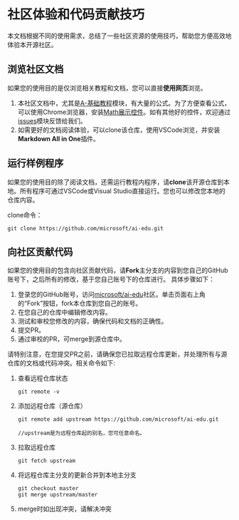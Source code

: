 # 社区体验和代码贡献技巧

本文档根据不同的使用需求，总结了一些社区资源的使用技巧，帮助您方便高效地体验本开源社区。

## 浏览社区文档

如果您的使用目的是仅浏览相关教程和文档，您可以直接**使用网页**浏览。

1. 本社区文档中，尤其是[A-基础教程](./A-基础教程)模块，有大量的公式。为了方便查看公式，可以使用Chrome浏览器，安装[Math展示控件](https://chrome.google.com/webstore/detail/mathjax-plugin-for-github/ioemnmodlmafdkllaclgeombjnmnbima)。如有其他好的控件，欢迎通过[issues](https://github.com/microsoft/ai-edu/issues)模块反馈给我们。
2. 如需更好的文档阅读体验，可以clone该仓库，使用VSCode浏览，并安装**Markdown All in One**插件。

## 运行样例程序

如果您的使用目的除了阅读文档，还需运行教程内程序，请**clone**该开源仓库到本地。所有程序可通过VSCode或Visual Studio直接运行。您也可以修改您本地的仓库内容。

clone命令：
```
git clone https://github.com/microsoft/ai-edu.git
```

## 向社区贡献代码

如果您的使用目的包含向社区贡献代码，请**Fork**主分支的内容到您自己的GitHub账号下，之后所有的修改，基于您自己账号下的仓库进行。
具体步骤如下：
1. 登录您的GitHub账号，访问[microsoft/ai-edu](https://github.com/microsoft/ai-edu)社区。单击页面右上角的“Fork”按钮，fork本仓库到您自己的账号。
2. 在您自己的仓库中编辑修改内容。
3. 测试和审校您修改的内容，确保代码和文档的正确性。
4. 提交PR。
5. 通过审校的PR，可merge到源仓库中。

请特别注意，在您提交PR之前，请确保您已拉取远程仓库更新，并处理所有与源仓库的文档或代码冲突。相关命令如下:

1. 查看远程仓库状态
   ```
   git remote -v
   ```
2. 添加远程仓库（源仓库）
   ```
   git remote add upstream https://github.com/microsoft/ai-edu.git
   
   //upstream是为远程仓库起的别名，您可任意命名。
   ```
3. 拉取远程仓库
   ```
   git fetch upstream
   ```
4. 将远程仓库主分支的更新合并到本地主分支
   ```
   git checkout master
   git merge upstream/master
   ```
5. merge时如出现冲突，请解决冲突